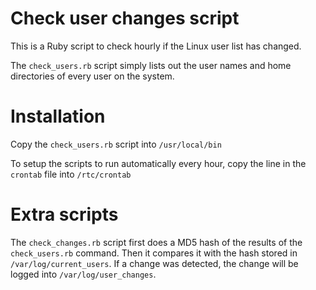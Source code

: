 
# Check user changes script
This is a Ruby script to check hourly if the Linux user list has changed. 

The `check_users.rb` script simply lists out the user names and home directories of every user on the system.

# Installation

Copy the `check_users.rb` script into `/usr/local/bin`

To setup the scripts to run automatically every hour, copy the line in the `crontab` file into `/rtc/crontab` 

# Extra scripts

The `check_changes.rb` script first does a MD5 hash of the results of the `check_users.rb` command. Then it compares it with the hash stored in `/var/log/current_users`. If a change was detected, the change will be logged into `/var/log/user_changes`.



